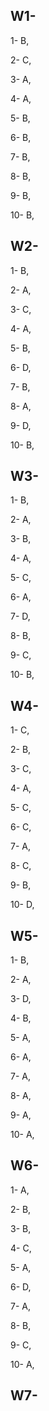 ## W1-
1- B,

2- C,

3- A,

4- A,

5- B,

6- B,

7- B,

8- B,

9- B,

10- B,


## W2-

1- B,

2- A,

3- C,

4- A,

5- B,

6- D,

7- B,

8- A,

9- D,

10- B,


## W3-

1- B,

2- A,

3- B,

4- A,

5- C,

6- A,

7- D,

8- B,

9- C,

10- B,

## W4-

1- C,

2- B,

3- C,

4- A,

5- C,

6- C,

7- A,

8- C,

9- B,

10- D,

## W5-

1- B,

2- A,

3- D,

4- B,

5- A,

6- A,

7- A,

8- A,

9- A,

10- A,

## W6-

1- A,

2- B,

3- B,

4- C,

5- A,

6- D,

7- A,

8- B,

9- C,

10- A,

## W7-
